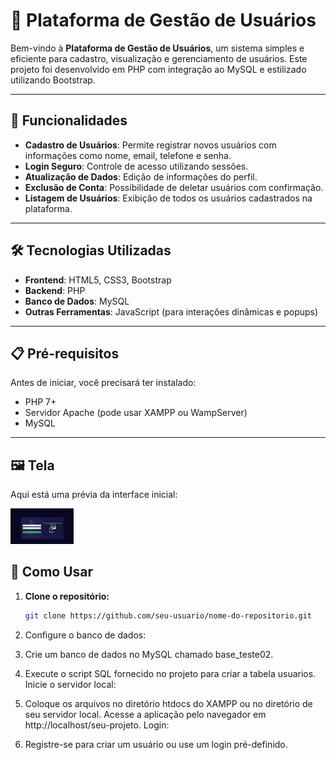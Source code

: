 # 🌟 Plataforma de Gestão de Usuários  

Bem-vindo à **Plataforma de Gestão de Usuários**, um sistema simples e eficiente para cadastro, visualização e gerenciamento de usuários. Este projeto foi desenvolvido em PHP com integração ao MySQL e estilizado utilizando Bootstrap.

---

## 🚀 Funcionalidades  

- **Cadastro de Usuários**: Permite registrar novos usuários com informações como nome, email, telefone e senha.  
- **Login Seguro**: Controle de acesso utilizando sessões.  
- **Atualização de Dados**: Edição de informações do perfil.  
- **Exclusão de Conta**: Possibilidade de deletar usuários com confirmação.  
- **Listagem de Usuários**: Exibição de todos os usuários cadastrados na plataforma.  

---

## 🛠️ Tecnologias Utilizadas  

- **Frontend**: HTML5, CSS3, Bootstrap  
- **Backend**: PHP  
- **Banco de Dados**: MySQL  
- **Outras Ferramentas**: JavaScript (para interações dinâmicas e popups)  

---

## 📋 Pré-requisitos  

Antes de iniciar, você precisará ter instalado:  

- PHP 7+  
- Servidor Apache (pode usar XAMPP ou WampServer)  
- MySQL  

---

## 🖼️ Tela

Aqui está uma prévia da interface inicial:

<img src="tela.gif" alt="Exemplo gif" width="20%"> 

## 🚀 Como Usar  

1. **Clone o repositório:**  
   ```bash
   git clone https://github.com/seu-usuario/nome-do-repositorio.git
   
2. Configure o banco de dados:

3. Crie um banco de dados no MySQL chamado base_teste02.
   
5. Execute o script SQL fornecido no projeto para criar a tabela usuarios.
Inicie o servidor local:

6. Coloque os arquivos no diretório htdocs do XAMPP ou no diretório de seu servidor local.
Acesse a aplicação pelo navegador em http://localhost/seu-projeto.
Login:

7. Registre-se para criar um usuário ou use um login pré-definido.
